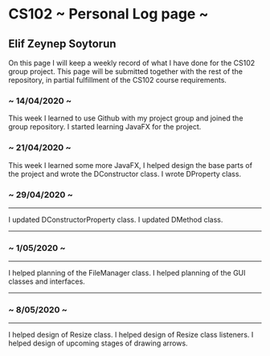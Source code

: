 # CS102 ~ Personal Log page ~

## Elif Zeynep Soytorun

On this page I will keep a weekly record of what I have done for the CS102 group project. This page will be submitted together with the rest of the repository, in partial fulfillment of the CS102 course requirements.

### ~ 14/04/2020 ~
This week I learned to use Github with my project group and joined the group repository. I started learning JavaFX for the project.


### ~ 21/04/2020 ~
This week I learned some more JavaFX, I helped design the base parts of the project and wrote the DConstructor class.
I wrote DProperty class. 

### ~ 29/04/2020 ~
****

I updated DConstructorProperty class.
I updated DMethod class.

****

###  ~ 1/05/2020 ~
****

I helped planning of the FileManager class.
I helped planning of the GUI classes and interfaces.

****

### ~ 8/05/2020 ~
****

I helped design of Resize class.
I helped design of Resize class listeners.
I helped design of upcoming stages of drawing arrows.